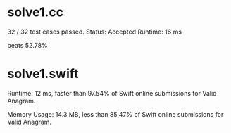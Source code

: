 # solve1.cc
 
32 / 32 test cases passed.
Status: Accepted
Runtime: 16 ms

beats 52.78%

# solve1.swift

Runtime: 12 ms, faster than 97.54% of Swift online submissions for Valid Anagram.

Memory Usage: 14.3 MB, less than 85.47% of Swift online submissions for Valid Anagram.
